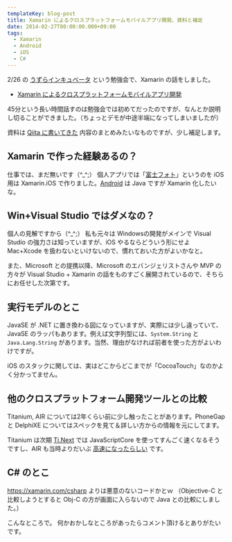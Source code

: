 ```yaml
---
templateKey: blog-post
title: Xamarin によるクロスプラットフォームモバイルアプリ開発、資料と補足
date: 2014-02-27T00:00:00.000+09:00
tags:
  - Xamarin
  - Android
  - iOS
  - C#
---
```

2/26 の [うずらインキュベータ](http://atnd.org/events/47898) という勉強会で、Xamarin の話をしました。
<!--more-->

* [Xamarin によるクロスプラットフォームモバイルアプリ開発](http://www.slideshare.net/slideshow/embed_code/31674661)

45分という長い時間話すのは勉強会では初めてだったのですが、なんとか説明し切ることができました。（ちょっとデモが中途半端になってしまいましたが）

資料は [Qiita に書いてきた](http://qiita.com/tags/xamarin) 内容のまとめみたいなものですが、少し補足します。

## Xamarin で作った経験あるの？

仕事では、まだ無いです（^_^;）
個人アプリでは「[富士フォト](https://itunes.apple.com/us/app/fu-shifoto/id806913229)」というのを iOS 用は Xamarin.iOS で作りました。[Android](https://play.google.com/store/apps/details?id=com.amay077.android.fujiphoto) は Java ですが Xamarin 化したいな。

## Win+Visual Studio ではダメなの？

個人の見解ですから（^_^;）
私も元々は Windowsの開発がメインで Visual Studio の強力さは知っていますが、iOS やるならどういう形にせよ Mac+Xcode を扱わないといけないので、慣れておいた方がよいかなと。

また、Microsoft との提携以降、Microsoft のエバンジェリストさんや MVP の方々が Visual Studio + Xamarin の話をものすごく展開されているので、そちらにお任せした次第です。

## 実行モデルのとこ

JavaSE が .NET に置き換わる図になっていますが、実際には少し違っていて、JavaSE のラッパもあります。例えば文字列型には、``System.String`` と ``Java.Lang.String`` があります。当然、理由がなければ前者を使った方がよいわけですが。

iOS のスタックに関しては、実はどこからどこまでが「CocoaTouch」なのかよく分かってません。

## 他のクロスプラットフォーム開発ツールとの比較

Titanium, AIR については2年くらい前に少し触ったことがあります。PhoneGap と DelphiXE についてはスペックを見て＆詳しい方からの情報を元にしてます。

Titanium は次期 [Ti.Next](http://titanium-mobile.jp/38) では JavaScriptCore を使ってすんごく速くなるそうですし、AIR も当時よりだいぶ [高速になったらしい](http://www.slideshare.net/pik256/dev-sumi2014-13c4rev) です。

## C# のとこ

https://xamarin.com/csharp よりは悪意のないコードかとｗ
（Objective-C と比較しようとすると Obj-C の方が画面に入らないので Java との比較にしました。）



こんなところで。
何かおかしなところがあったらコメント頂けるとありがたいです。
